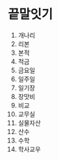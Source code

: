 # 끝말잇기
1. 개나리
2. 리본
3. 본적
4. 적금
5. 금요일
6. 일주일
7. 일기장
8. 장맛비
9. 비교
10. 교무실
11. 실물자산
12. 산수
13. 수학
14. 학사교우